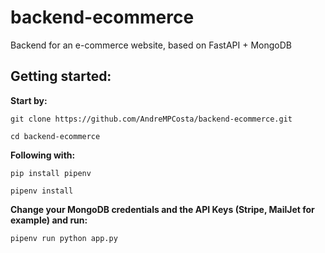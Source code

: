 # backend-ecommerce
Backend for an e-commerce website, based on FastAPI + MongoDB

## Getting started:

**Start by:**
```
git clone https://github.com/AndreMPCosta/backend-ecommerce.git
```

```
cd backend-ecommerce
```

**Following with:**
```
pip install pipenv
```
```
pipenv install
```

**Change your MongoDB credentials and the API Keys (Stripe, MailJet for example) and run:**

```
pipenv run python app.py
```
